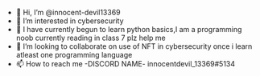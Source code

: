 - 👋 Hi, I’m @innocent-devil13369
- 👀 I’m interested in cybersecurity
- 🌱 I have currently begun to learn python basics,I am a programming noob currently  reading in class 7 plz help me
- 💞️ I’m looking to collaborate on use of NFT in cybersecurity once i learn atleast one programming language
- 📫 How to reach me -DISCORD NAME- innocentdevil_13369#5134

<!---
innocent-devil13369/innocent-devil13369 is a ✨ special ✨ repository because its `README.md` (this file) appears on your GitHub profile.
You can click the Preview link to take a look at your changes.
--->
